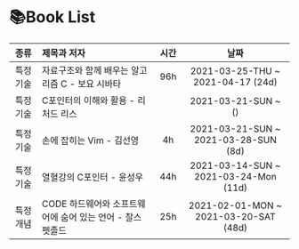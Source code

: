 # 📚Book List
|종류|제목과 저자|시간|날짜| 
|:-------:|:-----------------------------|:--------:|:--------:|
|특정 기술|자료구조와 함께 배우는 알고리즘 C - 보요 시바타|96h|2021-03-25-THU ~ 2021-04-17 (24d)|
|특정 기술|C포인터의 이해와 활용 - 리처드 리스||2021-03-21-SUN ~ ()|
|특정 기술|손에 잡히는 Vim - 김선영|4h|2021-03-21-SUN ~ 2021-03-28-SUN (8d)|
|특정 기술|열혈강의 C포인터 - 윤성우|44h|2021-03-14-SUN ~ 2021-03-24-Mon (11d)|
|특정 개념|CODE 하드웨어와 소프트웨어에 숨어 있는 언어 - 찰스 펫졸드|25h|2021-02-01-MON ~ 2021-03-20-SAT (48d)|
